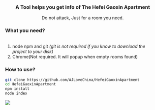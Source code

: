 <p align="center" style='font-size:16px;'><b>A Tool helps you get info of The Hefei Gaoxin Apartment</b></p>
<p align="center">Do not attack, Just for a room you need.</p>

### What you need?
<ol>
  <li>node npm and git <i>(git is not required if you know to download the project to your disk)</i></li>
  <li>Chrome(Not required. It will popup when empty rooms found)</li>
</ol>

### How to use?
```bash
git clone https://github.com/AJLoveChina/HefeiGaoxinApartment
cd HefeiGaoxinApartment
npm install
node index
```


[![](http://i.imgur.com/5RHR6Ku.png)](http://hejie.nigeerhuo.com)
